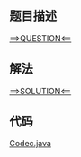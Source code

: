 ## 题目描述

[==>QUESTION<==](https://leetcode.cn/problems/serialize-and-deserialize-bst/)

## 解法

[==>SOLUTION<==](https://leetcode.cn/problems/serialize-and-deserialize-bst/solution/xu-lie-hua-he-fan-xu-lie-hua-er-cha-sou-5m9r4/)

## 代码

[Codec.java](https://github.com/Marshal7cc/leetcode-java/blob/master/src/binarytree/Codec.java)

